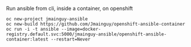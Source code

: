 Run ansible from cli, inside a container, on openshift
```/bin/bash
oc new-project jmainguy-ansible
oc new-build https://github.com/Jmainguy/openshift-ansible-container
oc run -i -t ansible --image=docker-registry.default.svc:5000/jmainguy-ansible/openshift-ansible-container:latest --restart=Never
```

